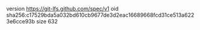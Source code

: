 version https://git-lfs.github.com/spec/v1
oid sha256:c17529bda5a032bd610cb9677de3d2eac16689668fcd31ce513a6223e6cce93b
size 632
